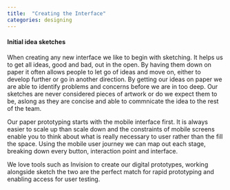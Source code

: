 ```yaml
---
title:  "Creating the Interface"
categories: designing
---
```


<h4> Initial idea sketches </h4>

When creating any new interface we like to begin with sketching. It helps us to get all ideas, good and bad, out in the open. By having them down on paper it often allows people to let go of ideas and move on, either to develop further or go in another direction. By getting our ideas on paper we are able to identify problems and concerns before we are in too deep. Our sketches are never considered pieces of artwork or do we expect them to be, aslong as they are concise and able to commnicate the idea to the rest of the team.

Our paper prototyping starts with the mobile interface first. It is always easier to scale up than scale down and the constraints of mobile screens enable you to think about what is really necessary to user rather than the fill the space. Using the mobile user journey we can map out each stage, breaking down every button, interaction point and interface.

We love tools such as Invision to create our digital prototypes, working alongside sketch the two are the perfect match for rapid prototyping and enabling access for user testing.








